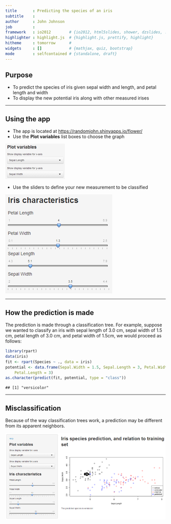 ```yaml
---
title       : Predicting the species of an iris
subtitle    : 
author      : John Johnson
job         : 
framework   : io2012        # {io2012, html5slides, shower, dzslides, ...}
highlighter : highlight.js  # {highlight.js, prettify, highlight}
hitheme     : tomorrow      # 
widgets     : []            # {mathjax, quiz, bootstrap}
mode        : selfcontained # {standalone, draft}
--- 
```


## Purpose

* To predict the species of iris given sepal width and length, and petal length and width
* To display the new potential iris along with other measured irises

---

## Using the app

* The app is located at https://randomjohn.shinyapps.io/flower/
* Use the **Plot variables** list boxes to choose the graph

![Plot variables are chosen in list boxes](assets/img/plotvars.PNG)

* Use the sliders to define your new measurement to be classified

![Iris characteristics are chosen with sliders](assets/img/irischar.PNG)

---

## How the prediction is made

The prediction is made through a classification tree. For example, suppose we wanted to classify an iris with sepal length of 3.0 cm, sepal width of 1.5 cm, petal length of 3.0 cm, and petal width of 1.5cm, we would proceed as follows:


```r
library(rpart)
data(iris)
fit <- rpart(Species ~ ., data = iris)
potential <- data.frame(Sepal.Width = 1.5, Sepal.Length = 3, Petal.Width = 1.5, 
    Petal.Length = 3)
as.character(predict(fit, potential, type = "class"))
```

```
## [1] "versicolor"
```


---

## Misclassification

Because of the way classification trees work, a prediction may be different from its apparent neighbors.

![The classification algorithm doesn't always work that well](assets/img/different.PNG)
